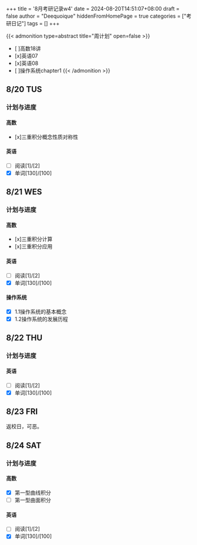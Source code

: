 +++
title = '8月考研记录w4'
date = 2024-08-20T14:51:07+08:00
draft = false
author = "Deequoique"
hiddenFromHomePage = true
categories = ["考研日记"]
tags = []
+++

{{< admonition type=abstract title="周计划" open=false >}}
- [ ]高数18讲
- [x]英语07
- [x]英语08
- [ ]操作系统chapter1
{{< /admonition >}}

## 8/20 TUS
### 计划与进度
#### 高数
- [x]三重积分概念性质对称性
#### 英语
- [ ] 阅读[1]/[2]
- [x] 单词[130]/[100]

## 8/21 WES
### 计划与进度
#### 高数
- [x]三重积分计算
- [x]三重积分应用
#### 英语
- [ ] 阅读[1]/[2]
- [x] 单词[130]/[100]
#### 操作系统
- [x] 1.1操作系统的基本概念
- [x] 1.2操作系统的发展历程

## 8/22 THU
### 计划与进度
#### 英语
- [ ] 阅读[1]/[2]
- [x] 单词[130]/[100]

## 8/23 FRI
返校日，可恶。

## 8/24 SAT
### 计划与进度
#### 高数
- [x] 第一型曲线积分
- [ ] 第一型曲面积分
#### 英语
- [ ] 阅读[1]/[2]
- [x] 单词[130]/[100]